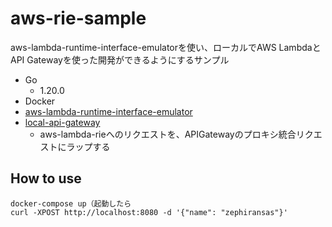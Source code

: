 # aws-rie-sample

aws-lambda-runtime-interface-emulatorを使い、ローカルでAWS LambdaとAPI Gatewayを使った開発ができるようにするサンプル

- Go
  - 1.20.0
- Docker
- [aws-lambda-runtime-interface-emulator](https://github.com/aws/aws-lambda-runtime-interface-emulator)
- [local-api-gateway](https://github.com/brefphp/local-api-gateway)
  - aws-lambda-rieへのリクエストを、APIGatewayのプロキシ統合リクエストにラップする

## How to use

```
docker-compose up（起動したら
curl -XPOST http://localhost:8080 -d '{"name": "zephiransas"}'
```